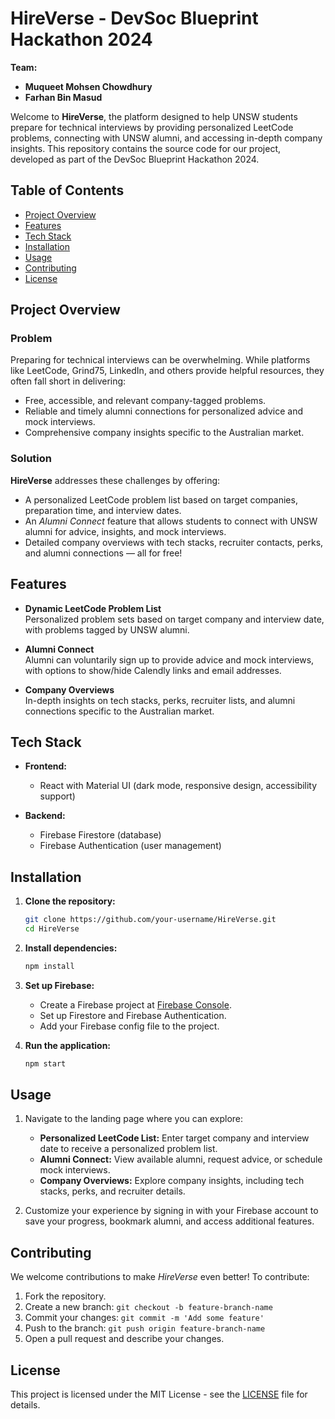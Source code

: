 # HireVerse - DevSoc Blueprint Hackathon 2024

**Team:**  
- **Muqueet Mohsen Chowdhury**  
- **Farhan Bin Masud**

Welcome to **HireVerse**, the platform designed to help UNSW students prepare for technical interviews by providing personalized LeetCode problems, connecting with UNSW alumni, and accessing in-depth company insights. This repository contains the source code for our project, developed as part of the DevSoc Blueprint Hackathon 2024.

## Table of Contents
- [Project Overview](#project-overview)
- [Features](#features)
- [Tech Stack](#tech-stack)
- [Installation](#installation)
- [Usage](#usage)
- [Contributing](#contributing)
- [License](#license)

## Project Overview

### Problem
Preparing for technical interviews can be overwhelming. While platforms like LeetCode, Grind75, LinkedIn, and others provide helpful resources, they often fall short in delivering:
- Free, accessible, and relevant company-tagged problems.
- Reliable and timely alumni connections for personalized advice and mock interviews.
- Comprehensive company insights specific to the Australian market.

### Solution
**HireVerse** addresses these challenges by offering:
- A personalized LeetCode problem list based on target companies, preparation time, and interview dates.
- An *Alumni Connect* feature that allows students to connect with UNSW alumni for advice, insights, and mock interviews.
- Detailed company overviews with tech stacks, recruiter contacts, perks, and alumni connections — all for free!

## Features
- **Dynamic LeetCode Problem List**  
  Personalized problem sets based on target company and interview date, with problems tagged by UNSW alumni.
  
- **Alumni Connect**  
  Alumni can voluntarily sign up to provide advice and mock interviews, with options to show/hide Calendly links and email addresses.

- **Company Overviews**  
  In-depth insights on tech stacks, perks, recruiter lists, and alumni connections specific to the Australian market.

## Tech Stack
- **Frontend:**  
  - React with Material UI (dark mode, responsive design, accessibility support)

- **Backend:**  
  - Firebase Firestore (database)  
  - Firebase Authentication (user management)  

## Installation

1. **Clone the repository:**
   ```bash
   git clone https://github.com/your-username/HireVerse.git
   cd HireVerse
   ```

2. **Install dependencies:**
   ```bash
   npm install
   ```

3. **Set up Firebase:**
   - Create a Firebase project at [Firebase Console](https://console.firebase.google.com/).
   - Set up Firestore and Firebase Authentication.
   - Add your Firebase config file to the project.

4. **Run the application:**
   ```bash
   npm start
   ```

## Usage
1. Navigate to the landing page where you can explore:
   - **Personalized LeetCode List:** Enter target company and interview date to receive a personalized problem list.
   - **Alumni Connect:** View available alumni, request advice, or schedule mock interviews.
   - **Company Overviews:** Explore company insights, including tech stacks, perks, and recruiter details.

2. Customize your experience by signing in with your Firebase account to save your progress, bookmark alumni, and access additional features.

## Contributing
We welcome contributions to make *HireVerse* even better! To contribute:
1. Fork the repository.
2. Create a new branch: `git checkout -b feature-branch-name`
3. Commit your changes: `git commit -m 'Add some feature'`
4. Push to the branch: `git push origin feature-branch-name`
5. Open a pull request and describe your changes.

## License
This project is licensed under the MIT License - see the [LICENSE](LICENSE) file for details.
